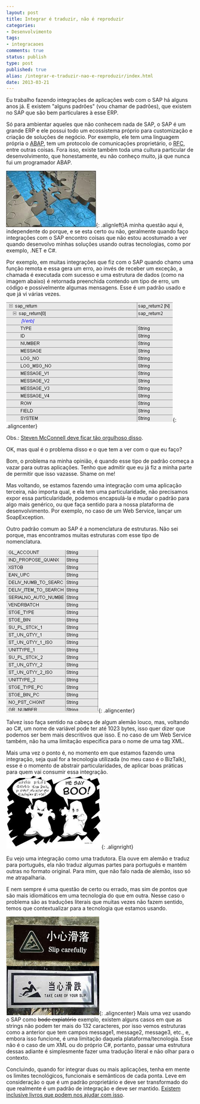 ```yaml
---
layout: post
title: Integrar é traduzir, não é reproduzir
categories:
- Desenvolvimento
tags:
- integracaoes
comments: true
status: publish
type: post
published: true
alias: /integrar-e-traduzir-nao-e-reproduzir/index.html
date: 2013-03-21
---
```

Eu trabalho fazendo integrações de aplicações web com o SAP há alguns anos já. E existem "alguns padrões" (vou chamar de padrões), que existem no SAP que são bem particulares à esse ERP.

Só para ambientar aqueles que não conhecem nada de SAP, o SAP é um grande ERP e ele possui todo um ecossistema próprio para customização e criação de soluções de negócio. Por exemplo, ele tem uma linguagem própria o <a href="https://en.wikipedia.org/wiki/Abap">ABAP</a>, tem um protocolo de comunicações proprietário, o <a href="https://en.wikipedia.org/wiki/Remote_function_call">RFC</a>, entre outras coisas. Fora isso, existe também toda uma cultura particular de desenvolvimento, que honestamente, eu não conheço muito, já que nunca fui um programador ABAP.

![System integration ](/images/2013/03/system_integration.jpeg){: .alignleft}A minha questão aqui é, independente do porque, e se esta certo ou não, geralmente quando faço integrações com o SAP encontro coisas que não estou acostumado a ver quando desenvolvo minhas soluções usando outras tecnologias, como por exemplo, .NET e C#.

Por exemplo, em muitas integrações que fiz com o SAP quando chamo uma função remota e essa gera um erro, ao invés de receber um exceção, a chamada é executada com sucesso e uma estrutura de dados (como na imagem abaixo) é retornada preenchida contendo um tipo de erro, um código e possivelmente algumas mensagens. Esse é um padrão usado e que já vi várias vezes.

![Retorno de erros no SAP ](/images/2013/03/sap_return.png){: .aligncenter}

Obs.: <a href="http://cc2e.com/Page.aspx?hid=147" target="_blank">Steven McConnell deve ficar tão orgulhoso disso</a>.

OK, mas qual é o problema disso e o que tem a ver com o que eu faço?

Bom, o problema na minha opinião, é quando esse tipo de padrão começa a vazar para outras aplicações. Tenho que admitir que eu já fiz a minha parte de permitir que isso vazasse. Shame on me!

Mas voltando, se estamos fazendo uma integração com uma aplicação terceira, não importa qual, e ela tem uma particularidade, não precisamos expor essa particularidade, podemos encapsulá-la e mudar o padrão para algo mais genérico, ou que faça sentido para a nossa plataforma de desenvolvimento. Por exemplo, no caso de um Web Service, lançar um SoapException.

Outro padrão comum ao SAP é a nomenclatura de estruturas. Não sei porque, mas encontramos muitas estruturas com esse tipo de nomenclatura.

![Nomenclatura no SAP ](/images/2013/03/nomes_sap.png){: .aligncenter}

Talvez isso faça sentido na cabeça de algum alemão louco, mas, voltando ao C#, um nome de variável pode ter até 1023 bytes, isso quer dizer que podemos ser bem mais descritivos que isso. E no caso de um Web Service também, não ha uma limitação especifica para o nome de uma tag XML.

Mais uma vez o ponto é, no momento em que estamos fazendo uma integração, seja qual for a tecnologia utilizada (no meu caso é o BizTalk), esse é o momento de abstrair particularidades, de aplicar boas práticas para quem vai consumir essa integração.![](/images/2013/03/images_boo.jpeg){: .alignright}

Eu vejo uma integração como uma tradutora. Ela ouve em alemão e traduz para português, ela não traduz algumas partes para português e mantém outras no formato original. Para mim, que não falo nada de alemão, isso só me atrapalharia.

E nem sempre é uma questão de certo ou errado, mas sim de pontos que são mais idiomáticos em uma tecnologia do que em outra. Nesse caso o problema são as traduções literais que muitas vezes não fazem sentido, temos que contextualizar para a tecnologia que estamos usando.

![slip ](/images/2013/03/slip.png){: .aligncenter}
Mais uma vez usando o SAP como <del>bode expiatório</del> exemplo, existem alguns casos em que as strings não podem ter mais do 132 caracteres, por isso vemos estruturas como a anterior que tem campos message1, message2, message3, etc., e, embora isso funcione, é uma limitação daquela plataforma/tecnologia. Esse não é o caso de um XML ou do próprio C#, portanto, passar uma estrutura dessas adiante é simplesmente fazer uma tradução literal e não olhar para o contexto.

Concluindo, quando for integrar duas ou mais aplicações, tenha em mente os limites tecnológicos, funcionais e semânticos de cada ponta. Leve em consideração o que é um padrão proprietário e deve ser transformado do que realmente é um padrão de integração e deve ser mantido. <a href="http://www.amazon.com/gp/product/0321200683/ref=as_li_ss_tl?ie=UTF8&amp;camp=1789&amp;creative=390957&amp;creativeASIN=0321200683&amp;linkCode=as2&amp;tag=tempcodi0f-20" target="_blank">Existem inclusive livros que podem nos ajudar com isso</a>.
